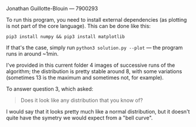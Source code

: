 Jonathan Guillotte-Blouin — 7900293

To run this program, you need to install external dependencies (as plotting is not part of the core language).
This can be done like this:
```
pip3 install numpy && pip3 install matplotlib
```

If that's the case, simply run `python3 solution.py --plot` — the program runs in around ~1min.

I've provided in this current folder 4 images of successive runs of the algorithm; the distribution is pretty stable around 8, with some variations (sometimes 13 is the maximum and sometimes not, for example).

To answer question 3, which asked:
> Does it look like any distribution that you know of?

I would say that it looks pretty much like a normal distribution, but it doesn't quite have the symetry we would expect from a "bell curve".
